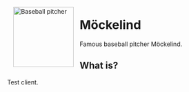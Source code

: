 <img src="http://bsg.lericson.se/mockelind.svg" alt="Baseball pitcher" style="width: 10em; margin: 1em; float: left;">

# Möckelind

Famous baseball pitcher Möckelind.

## What is?

Test client.
